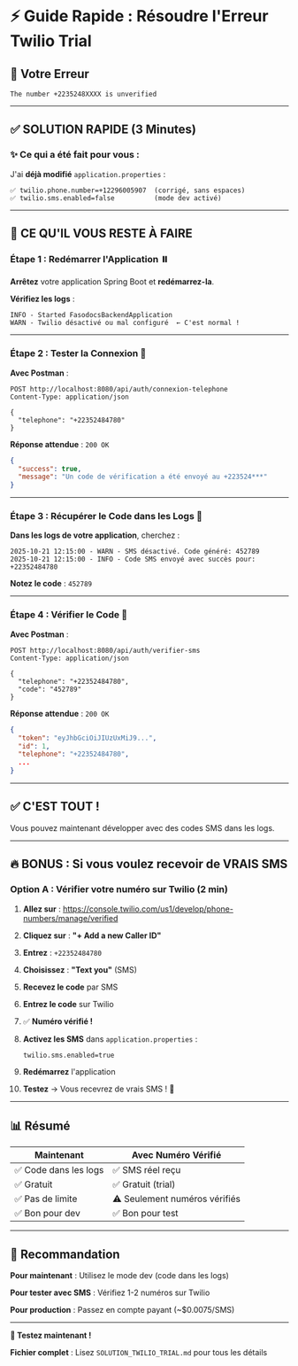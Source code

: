 # ⚡ Guide Rapide : Résoudre l'Erreur Twilio Trial

## 🚨 Votre Erreur

```
The number +2235248XXXX is unverified
```

---

## ✅ SOLUTION RAPIDE (3 Minutes)

### ✨ Ce qui a été fait pour vous :

J'ai **déjà modifié** `application.properties` :

```properties
✅ twilio.phone.number=+12296005907  (corrigé, sans espaces)
✅ twilio.sms.enabled=false          (mode dev activé)
```

---

## 🚀 CE QU'IL VOUS RESTE À FAIRE

### Étape 1 : Redémarrer l'Application ⏸️

**Arrêtez** votre application Spring Boot et **redémarrez-la**.

**Vérifiez les logs** :
```
INFO - Started FasodocsBackendApplication
WARN - Twilio désactivé ou mal configuré  ← C'est normal !
```

---

### Étape 2 : Tester la Connexion 🧪

**Avec Postman** :

```http
POST http://localhost:8080/api/auth/connexion-telephone
Content-Type: application/json

{
  "telephone": "+22352484780"
}
```

**Réponse attendue** : `200 OK`
```json
{
  "success": true,
  "message": "Un code de vérification a été envoyé au +223524***"
}
```

---

### Étape 3 : Récupérer le Code dans les Logs 📝

**Dans les logs de votre application**, cherchez :

```
2025-10-21 12:15:00 - WARN - SMS désactivé. Code généré: 452789
2025-10-21 12:15:00 - INFO - Code SMS envoyé avec succès pour: +22352484780
```

**Notez le code** : `452789`

---

### Étape 4 : Vérifier le Code 🔐

**Avec Postman** :

```http
POST http://localhost:8080/api/auth/verifier-sms
Content-Type: application/json

{
  "telephone": "+22352484780",
  "code": "452789"
}
```

**Réponse attendue** : `200 OK`
```json
{
  "token": "eyJhbGciOiJIUzUxMiJ9...",
  "id": 1,
  "telephone": "+22352484780",
  ...
}
```

---

## ✅ C'EST TOUT !

Vous pouvez maintenant développer avec des codes SMS dans les logs.

---

## 🔥 BONUS : Si vous voulez recevoir de VRAIS SMS

### Option A : Vérifier votre numéro sur Twilio (2 min)

1. **Allez sur** : https://console.twilio.com/us1/develop/phone-numbers/manage/verified

2. **Cliquez sur** : **"+ Add a new Caller ID"**

3. **Entrez** : `+22352484780`

4. **Choisissez** : **"Text you"** (SMS)

5. **Recevez le code** par SMS

6. **Entrez le code** sur Twilio

7. ✅ **Numéro vérifié !**

8. **Activez les SMS** dans `application.properties` :
   ```properties
   twilio.sms.enabled=true
   ```

9. **Redémarrez** l'application

10. **Testez** → Vous recevrez de vrais SMS ! 📱

---

## 📊 Résumé

| Maintenant | Avec Numéro Vérifié |
|------------|---------------------|
| ✅ Code dans les logs | ✅ SMS réel reçu |
| ✅ Gratuit | ✅ Gratuit (trial) |
| ✅ Pas de limite | ⚠️ Seulement numéros vérifiés |
| ✅ Bon pour dev | ✅ Bon pour test |

---

## 🎯 Recommandation

**Pour maintenant** : Utilisez le mode dev (code dans les logs)

**Pour tester avec SMS** : Vérifiez 1-2 numéros sur Twilio

**Pour production** : Passez en compte payant (~$0.0075/SMS)

---

**🚀 Testez maintenant !**

**Fichier complet** : Lisez `SOLUTION_TWILIO_TRIAL.md` pour tous les détails

